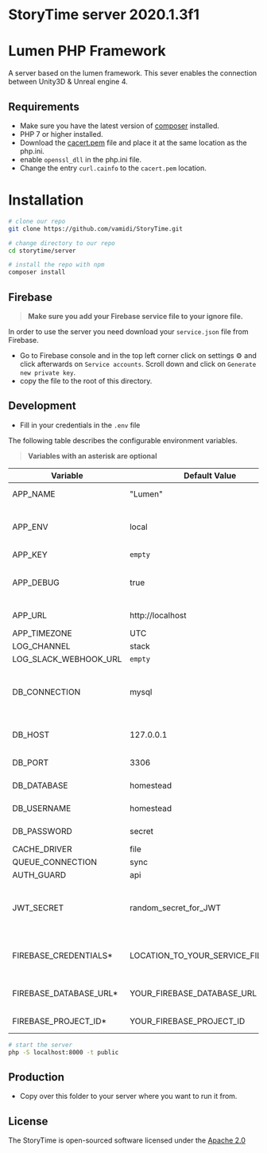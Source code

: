# StoryTime server 2020.1.3f1

# Lumen PHP Framework
A server based on the lumen framework. This sever enables the connection between Unity3D &amp; Unreal engine 4.

## Requirements
* Make sure you have the latest version of [composer](https://getcomposer.org/download/) installed.
* PHP 7 or higher installed.
* Download the [cacert.pem](https://curl.haxx.se/ca/cacert.pem) file and place it at the same location as the php.ini.
* enable `openssl_dll` in the php.ini file.
* Change the entry `curl.cainfo` to the `cacert.pem` location.

# Installation

```sh
# clone our repo
git clone https://github.com/vamidi/StoryTime.git

# change directory to our repo
cd storytime/server

# install the repo with npm
composer install
```

## Firebase
> **Make sure you add your Firebase service file to your ignore file.**

In order to use the server you need download your `service.json` file from Firebase.
* Go to Firebase console and in the top left corner click on settings ⚙️ and click afterwards on `Service accounts`. Scroll down and click on `Generate new private key`.
* copy the file to the root of this directory.

## Development

* Fill in your credentials in the `.env` file
 
The following table describes the configurable environment variables.
> **Variables with an asterisk are optional**

| Variable                  | Default Value                          | Description                                                       |
| ----------------------    | -------------------------------------- | ----------------------------------------------------------------- |
| APP_NAME                  | "Lumen"                                | The name of your app                                              |
| APP_ENV                   | local                		             | The environment the app is in.                                    |
| APP_KEY                   | `empty`                                |                                                                   |
| APP_DEBUG                 | true                                   | If we should enable debug mode.                                   |
| APP_URL                   | http://localhost                       | the url of the app.                                               |
| APP_TIMEZONE              | UTC                                    | Timezone.                                                         |
| LOG_CHANNEL               | stack                                  |                                                                   |
| LOG_SLACK_WEBHOOK_URL     | `empty`                                |                                                                   |
| DB_CONNECTION             | mysql                                  | The kind of database we are connecting to.                        |
| DB_HOST 	  	            | 127.0.0.1		   	                     | IP address to the the database.                                   |
| DB_PORT 	  	            | 3306		                             | Port of the database.                                             |
| DB_DATABASE 	            | homestead		                         | Database name.                                                    |
| DB_USERNAME 	            | homestead		                         | Database username.                                                |
| DB_PASSWORD 	            | secret	                             | Database password.                                                |
| CACHE_DRIVER 	            | file		                             |                                                                   |
| QUEUE_CONNECTION 	        | sync	                                 |                                                                   |
| AUTH_GUARD 	            | api	                                 |                                                                   |
| JWT_SECRET 	            | random_secret_for_JWT		             | Random secret string for your JWT signing.
| FIREBASE_CREDENTIALS* 	| LOCATION_TO_YOUR_SERVICE_FILE.JSON	 | Firebase service credential file.
| FIREBASE_DATABASE_URL* 	| YOUR_FIREBASE_DATABASE_URL	         | Firebase database url.
| FIREBASE_PROJECT_ID* 	    | YOUR_FIREBASE_PROJECT_ID               | Firebase project id.

```sh
# start the server
php -S localhost:8000 -t public
```

## Production

* Copy over this folder to your server where you want to run it from.

## License

The StoryTime is open-sourced software licensed under the [Apache 2.0](./LICENSE)
